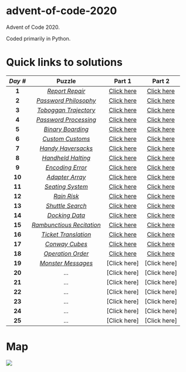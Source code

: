 # advent-of-code-2020
Advent of Code 2020. 

Coded primarily in Python.

# Quick links to solutions

| *Day #* | Puzzle | Part 1 | Part 2 |
| :---: | :---: | :---: | :---: |
| **1**  | [*Report Repair*](https://adventofcode.com/2020/day/1) | [Click here](../master/day_01_-_report_repair/part_1.py) | [Click here](../master/day_01_-_report_repair/part_2.py) |
| **2**  | [*Password Philosophy*](https://adventofcode.com/2020/day/2) | [Click here](../master/day_02_-_password_philosophy/part_1.py) | [Click here](../master/day_02_-_password_philosophy/part_2.py) |
| **3**  | [*Toboggan Trajectory*](https://adventofcode.com/2020/day/3) | [Click here](../master/day_03_-_toboggan_trajectory/part_1.py) | [Click here](../master/day_03_-_toboggan_trajectory/part_2.py) |
| **4**  | [*Password Processing*](https://adventofcode.com/2020/day/4) | [Click here](../master/day_04_-_passport_processing/part_1.py) | [Click here](../master/day_04_-_passport_processing/part_2.py) |
| **5**  | [*Binary Boarding*](https://adventofcode.com/2020/day/5) | [Click here](../master/day_05_-_binary_boarding/part_1.py) | [Click here](../master/day_05_-_binary_boarding/part_2.py) |
| **6**  | [*Custom Customs*](https://adventofcode.com/2020/day/6) | [Click here](../master/day_06_-_custom_customs/part_1.py) | [Click here](../master/day_06_-_custom_customs/part_2.py) |
| **7**  | [*Handy Haversacks*](https://adventofcode.com/2020/day/7) | [Click here](../master/day_07_-_handy_haversacks/part_1.py) | [Click here](../master/day_07_-_handy_haversacks/part_2.py) |
| **8**  | [*Handheld Halting*](https://adventofcode.com/2020/day/8) | [Click here](../master/day_08_-_handheld_halting/part_1.py) | [Click here](../master/day_08_-_handheld_halting/part_2.py) |
| **9**  | [*Encoding Error*](https://adventofcode.com/2020/day/9) | [Click here](../master/day_09_-_encoding_error/part_1.py) | [Click here](../master/day_09_-_encoding_error/part_2.py) |
| **10** | [*Adapter Array*](https://adventofcode.com/2020/day/10) | [Click here](../master/day_10_-_adapter_array/part_1.py) | [Click here](../master/day_10_-_adapter_array/part_2.py) |
| **11** | [*Seating System*](https://adventofcode.com/2020/day/11) | [Click here](../master/day_11_-_seating_system/part_1.py) | [Click here](../master/day_11_-_seating_system/part_2.py) |
| **12** | [*Rain Risk*](https://adventofcode.com/2020/day/12) | [Click here](../master/day_12_-_rain_risk/part_1.py) | [Click here](../master/day_12_-_rain_risk/part_2.py) |
| **13** | [*Shuttle Search*](https://adventofcode.com/2020/day/13) | [Click here](../master/day_13_-_shuttle_search/part_1.py) | [Click here](../master/day_13_-_shuttle_search/part_2.py) |
| **14** | [*Docking Data*](https://adventofcode.com/2020/day/14) | [Click here](../master/day_14_-_docking_data/part_1.py) | [Click here](../master/day_14_-_docking_data/part_2.py) |
| **15** | [*Rambunctious Recitation*](https://adventofcode.com/2020/day/15) | [Click here](../master/day_15_-_rambunctious_recitation/part_1.py) | [Click here](../master/day_15_-_rambunctious_recitation/part_2.py) |
| **16** | [*Ticket Translation*](https://adventofcode.com/2020/day/16) | [Click here](../master/day_16_-_ticket_translation/part_1.py) | [Click here](../master/day_16_-_ticket_translation/part_2.py) |
| **17** | [*Conway Cubes*](https://adventofcode.com/2020/day/17) | [Click here](../master/day_17_-_conway_cubes/part_1.py) | [Click here](../master/day_17_-_conway_cubes/part_2.py) |
| **18** | [*Operation Order*](https://adventofcode.com/2020/day/18) | [Click here](../master/day_18_-_operation_order/part_1.py) | [Click here](../master/day_18_-_operation_order/part_2.py) |
| **19** | [*Monster Messages*](https://adventofcode.com/2020/day/19) | [Click here] | [Click here] |
| **20** | *...* | [Click here] | [Click here] |
| **21** | *...* | [Click here] | [Click here] |
| **22** | *...* | [Click here] | [Click here] |
| **23** | *...* | [Click here] | [Click here] |
| **24** | *...* | [Click here] | [Click here] |
| **25** | *...* | [Click here] | [Click here] |

# Map
![](../master/map.png?raw=true)